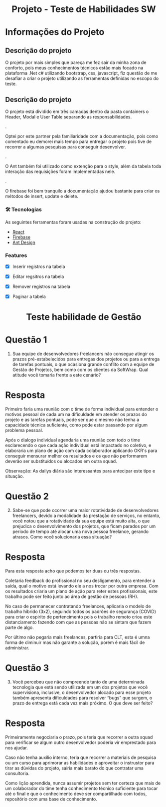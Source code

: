 <h1 align="center">Projeto - Teste de Habilidades SW</h1>

# Informações do Projeto 

## Descrição do projeto

O projeto por mais simples que pareça me fez sair da minha zona de conforto, pois meus conhecimentos técnicos estão mais focado na plataforma .Net c# utilizando bootstrap, css, javascript, fiz questão de me desafiar a criar o projeto utilizando as ferramentas definidas no escopo do teste.

## Descrição do projeto

O projeto está dividido em três camadas dentro da pasta containers o Header, Modal e User Table separando as responsabilidades.

.

Optei por este partner pela familiaridade com a documentação, pois como comentado eu demorei mais tempo para entregar o projeto pois tive de recorrer a algumas pesquisas para conseguir desenvolver.

.

O Ant também foi utilizado como extenção para o style, além da tabela toda interação das requisições foram implementadas nele. 

.

O firebase foi bem tranquilo a documentação ajudou bastante para criar os métodos de insert, update e delete. 



### 🛠 Tecnologias

As seguintes ferramentas foram usadas na construção do projeto:

- [React](https://pt-br.reactjs.org/)
- [Firebase](https://firebase.google.com/)
- [Ant Design](https://ant.design/)


### Features

- [x] Inserir registros na tabela
- [x] Editar regsitros na tabela
- [x] Remover registros na tabela
- [x] Paginar a tabela


<h1 align="center">Teste habilidade de Gestão</h1>

# Questão 1
1. Sua equipe de desenvolvedores freelancers não consegue atingir
os prazos pré-estabelecidos para entregas dos projetos ou para
a entrega de tarefas pontuais, o que ocasiona grande conflito
com a equipe de Gestão de Projetos, bem como com os clientes
da SoftWrap. Qual atitude você tomaria frente a este cenário?

# Resposta

Primeiro faria uma reunião com o time de forma individual para entender o motivos pessoal de cada um na dificuldade em atender os prazos do projeto e as tarefas pontuais, pode ser que o mesmo não tenha a capacidade técnica suficiente, como pode estar passando por algum problema pessoal.

Após o dialogo individual agendaria uma reunião com todo o time esclarecendo o que cada ação individual está impactado no coletivo, e elaboraria um plano de ação com cada colaborador aplicando OKR's para conseguir mensurar melhor os resultados e os que não performarem deverão ser substituídos ou alocados em outra squad.

Observação: As dailys diária são interessantes para antecipar este tipo e situação.

# Questão 2
2. Sabe-se que pode ocorrer uma maior rotatividade de
desenvolvedores freelancers, devido a modalidade da prestação
de serviços, no entanto, você notou que a rotatividade da sua
equipe está muito alta, o que prejudica o desenvolvimento dos
projetos, que ficam parados por um período de tempo até alocar
uma nova pessoa freelance, gerando atrasos. Como você
solucionaria essa situação?

# Resposta

Para esta resposta acho que podemos ter duas ou três respostas.

Coletaria feedback do profissional no seu desligamento, para entender a saída, qual o motivo está levando ele a nos trocar por outra empresa. Com os resultados criaria um plano de ação para reter estes profissionais, este trabalho pode ser feito junto ao área de gestão de pessoas (RH).


No caso de permanecer contratando freelances, aplicaria o modelo de trabalho hibrido (3x2), seguindo todos os padrões de segurança (COVID) para criar o espirito de pertencimento pois o trabalho remoto criou este distanciamento fazendo com que as pessoas não se sintam que fazem parte de algo.

Por último não pegaria mais freelances, partiria para CLT, esta é umna forma de diminuir mas não garante a solução, porém é mais fácil de administrar.


# Questão 3
3. Você percebeu que não compreende tanto de uma determinada
tecnologia que está sendo utilizada em um dos projetos que você
supervisiona, inclusive, o desenvolvedor alocado para esse
projeto também apresenta dificuldades para resolver “bugs” que
surgem, o prazo de entrega está cada vez mais próximo. O que
deve ser feito?

# Resposta

Primeiramente negociaria o prazo, pois teria que recorrer a outra squad para verificar se algum outro desenvolvedor poderia vir emprestado para nos ajudar.

Caso não tenha auxilio interno, teria que recorrer a materiais de pesquisa ou um curso para aprimorar as habilidades e aproveitar o instrustor para tirar as dúvidas do projeto, sairia mais barato do que contratar uma consultoria.

Como lição aprendida, nunca assumir projetos sem ter certeza que mais de um colaborador do time tenha conhecimento técnico suficiente para tocar até o final e que o conhecimento deve ser compartilhado com todos, repositório com uma base de conhecimento.